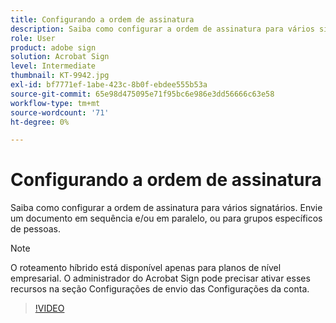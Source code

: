 ```yaml
---
title: Configurando a ordem de assinatura
description: Saiba como configurar a ordem de assinatura para vários signatários
role: User
product: adobe sign
solution: Acrobat Sign
level: Intermediate
thumbnail: KT-9942.jpg
exl-id: bf7771ef-1abe-423c-8b0f-ebdee555b53a
source-git-commit: 65e98d475095e71f95bc6e986e3dd56666c63e58
workflow-type: tm+mt
source-wordcount: '71'
ht-degree: 0%

---
```


# Configurando a ordem de assinatura

Saiba como configurar a ordem de assinatura para vários signatários. Envie um documento em sequência e/ou em paralelo, ou para grupos específicos de pessoas.

>[!NOTE]
>
>O roteamento híbrido está disponível apenas para planos de nível empresarial. O administrador do Acrobat Sign pode precisar ativar esses recursos na seção Configurações de envio das Configurações da conta.

>[!VIDEO](https://video.tv.adobe.com/v/342249?hidetitle=true)

